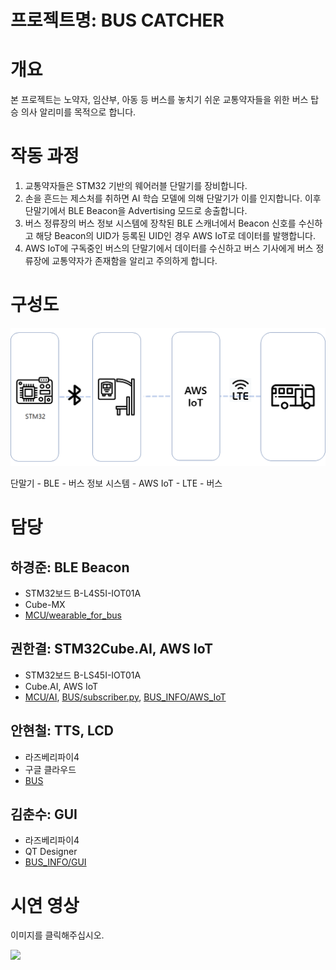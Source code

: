 # 프로젝트명: BUS CATCHER
# 개요
본 프로젝트는 노약자, 임산부, 아동 등 버스를 놓치기 쉬운 교통약자들을 위한 버스 탑승 의사 알리미를 목적으로 합니다.

# 작동 과정
1. 교통약자들은 STM32 기반의 웨어러블 단말기를 장비합니다.
2. 손을 흔드는 제스처를 취하면 AI 학습 모델에 의해 단말기가 이를 인지합니다. 이후 단말기에서 BLE Beacon을 Advertising 모드로 송출합니다.
3. 버스 정류장의 버스 정보 시스템에 장착된 BLE 스캐너에서 Beacon 신호를 수신하고 해당 Beacon의 UID가 등록된 UID인 경우 AWS IoT로 데이터를 발행합니다.
4. AWS IoT에 구독중인 버스의 단말기에서 데이터를 수신하고 버스 기사에게 버스 정류장에 교통약자가 존재함을 알리고 주의하게 합니다.

# 구성도
![구성도](image/entire_system.png)

단말기 - BLE - 버스 정보 시스템 - AWS IoT - LTE - 버스

# 담당

## 하경준: BLE Beacon
- STM32보드 B-L4S5I-IOT01A
- Cube-MX
- [MCU/wearable_for_bus](https://github.com/SweetWeeds/shh2021_LiveinSIOR/tree/master/MCU/wearable_for_bus)

## 권한결: STM32Cube.AI, AWS IoT
- STM32보드 B-LS45I-IOT01A
- Cube.AI, AWS IoT
- [MCU/AI](https://github.com/SweetWeeds/shh2021_LiveinSIOR/tree/master/MCU/AI), [BUS/subscriber.py](https://github.com/SweetWeeds/shh2021_LiveinSIOR/blob/master/BUS/subscriber.py), [BUS_INFO/AWS_IoT](https://github.com/SweetWeeds/shh2021_LiveinSIOR/tree/master/BUS_INFO/AWS_IoT)

## 안현철: TTS, LCD
- 라즈베리파이4
- 구글 클라우드
- [BUS](https://github.com/SweetWeeds/shh2021_LiveinSIOR/tree/master/BUS)

## 김춘수: GUI
- 라즈베리파이4
- QT Designer
- [BUS_INFO/GUI](https://github.com/SweetWeeds/shh2021_LiveinSIOR/tree/master/BUS_INFO/GUI)

# 시연 영상
이미지를 클릭해주십시오.

[![](https://img.youtube.com/vi/4hIDGSzT3UQ/0.jpg)](https://www.youtube.com/watch?v=4hIDGSzT3UQ)
